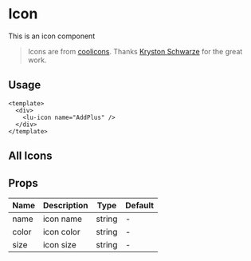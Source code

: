 # Icon

This is an icon component
> Icons are from [coolicons](https://github.com/krystonschwarze/coolicons). Thanks [Kryston Schwarze](https://github.com/krystonschwarze) for the great work.

## Usage

```vue
<template>
  <div>
    <lu-icon name="AddPlus" />
  </div>
</template>
```

## All Icons

<IconList />

## Props

| Name | Description | Type | Default |
|----- |------------ |----- | ------- |
| name | icon name | string | - |
| color | icon color | string | - |
| size | icon size | string | - |
